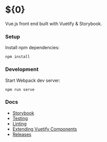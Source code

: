 # ${0}

Vue.js front end built with Vuetify & Storybook.

### Setup

Install npm dependencies:

```
npm install
```

### Development

Start Webpack dev server:

```
npm run serve
```

### Docs

- [Storybook](./docs/storybook.md)
- [Testing](./docs/testing.md)
- [Linting](./docs/linting.md)
- [Extending Vuetify Components](./docs/extending-vuetify.md)
- [Releases](./docs/releases.md)
